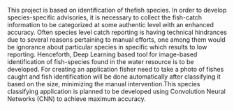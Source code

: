 This project is based on identification of 
thefish species. In order to develop species-specific 
advisories, it is necessary to collect the fish-catch 
information to be categorized at some authentic 
level with an enhanced accuracy. Often species 
level catch reporting is having technical hindrances 
due to several reasons pertaining to manual efforts, 
one among them would be ignorance about 
particular species in specific which results to low 
reporting. Henceforth, Deep Learning based tool 
for image-based identification of fish-species 
found in the water resource is to be developed. For 
creating an application fisher need to take a photo 
of fishes caught and fish identification will be done 
automatically after classifying it based on the size, 
minimizing the manual intervention.This species 
classifying application is planned to be developed 
using Convolution Neural Networks (CNN) to 
achieve maximum accuracy. 
